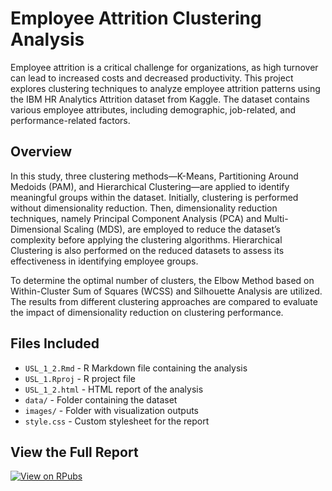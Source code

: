 # Employee Attrition Clustering Analysis

Employee attrition is a critical challenge for organizations, as high turnover can lead to increased costs and decreased productivity. This project explores clustering techniques to analyze employee attrition patterns using the IBM HR Analytics Attrition dataset from Kaggle. The dataset contains various employee attributes, including demographic, job-related, and performance-related factors.

## Overview

In this study, three clustering methods—K-Means, Partitioning Around Medoids (PAM), and Hierarchical Clustering—are applied to identify meaningful groups within the dataset. Initially, clustering is performed without dimensionality reduction. Then, dimensionality reduction techniques, namely Principal Component Analysis (PCA) and Multi-Dimensional Scaling (MDS), are employed to reduce the dataset’s complexity before applying the clustering algorithms. Hierarchical Clustering is also performed on the reduced datasets to assess its effectiveness in identifying employee groups.

To determine the optimal number of clusters, the Elbow Method based on Within-Cluster Sum of Squares (WCSS) and Silhouette Analysis are utilized. The results from different clustering approaches are compared to evaluate the impact of dimensionality reduction on clustering performance.

## Files Included

- `USL_1_2.Rmd` - R Markdown file containing the analysis
- `USL_1.Rproj` - R project file
- `USL_1_2.html` - HTML report of the analysis
- `data/` - Folder containing the dataset
- `images/` - Folder with visualization outputs
- `style.css` - Custom stylesheet for the report

## View the Full Report

[![View on RPubs](https://img.shields.io/badge/View%20Report-RPubs-blue?style=for-the-badge&logo=r&logoColor=white)](https://rpubs.com/Bhaiyuu_KK/employee_attrition)
